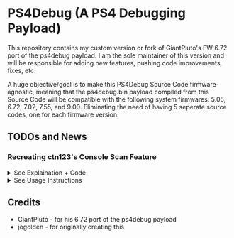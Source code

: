 # PS4Debug (A PS4 Debugging Payload)
This repository contains my custom version or fork of GiantPluto's FW 6.72 port of the ps4debug payload. I am the sole maintainer of this version and will be responsible for adding new features, pushing code improvements, fixes, etc. 

A huge objective/goal is to make this PS4Debug Source Code firmware-agnostic, meaning that the ps4debug.bin payload compiled from this Source Code will be compatible with the following system firmwares: 5.05, 6.72, 7.02, 7.55, and 9.00. Eliminating the need of having 5 seperate source codes, one for each firmware version.

## TODOs and News

### Recreating ctn123's Console Scan Feature
<details>
<summary>See Explaination + Code</summary>
<br>
Developer [ctn123](https://github.com/ctn123) described the console scan feature as essentially "Read memory, compare bytes, rinse, repeat," and I assume that once all process memory sections have been scanned, data is sent back. Based on this description, I've outlined a plan to replicate this functionality:

1. **Memory Comparison:** Allocate a buffer using the `pfmalloc` (malloc with prefaulting) function to hold a maximum of 10,000 (uint64_t-based) memory addresses. If the comparing function `CompareProcScanValues` succeeds, append the memory address to the buffer. Repeat this process until all memory sections of the process have been scanned.

2. **Data Transmission:** Once all memory sections have been scanned, loop through the array containing the uint64_t-based address values. Send back the addresses one by one using the `net_send_data` function until all valid addresses have been transmitted.

3. **End Flag:** Send back an end flag to mark the completion of data transmission.

Check out [debugger/source/proc.c](https://github.com/a0zhar/PS4DebugV2/blob/9022062adf644a9f63bd490e5db00e96f3dedc3a/debugger/source/proc.c#L352) to view the current implementation of this feature.
</details>

<details>
<summary>See Usage Instructions</summary>
<br>
You need to send the value of 0xBDAA000D to the PS4Debug server if you want it to use the `proc_console_scan_handle` function instead of `proc_scan_handle`
</details>



## Credits
- GiantPluto - for his 6.72 port of the ps4debug payload
- jogolden - for originally creating this 
